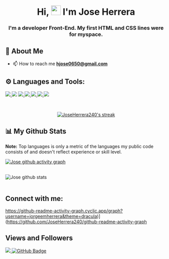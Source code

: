 <h1 align="center">Hi, <img src="https://raw.githubusercontent.com/MartinHeinz/MartinHeinz/master/wave.gif" width="30px"> I'm Jose Herrera </h1>
<h3 align="center">I'm a developer Front-End. My first HTML and CSS lines were for myspace.</h3>

## 🦇 About Me

- 📫 How to reach me **hjose0650@gmail.com**


## ⚙️ Languages and Tools:

<p align="left">
    <a href="https://git-scm.com/" target="_blank"> <img src="https://img.icons8.com/color/48/000000/git.png"/> </a>
    <a href="https://es.reactjs.org/" target="_blank"><img src="https://upload.wikimedia.org/wikipedia/commons/thumb/a/a7/React-icon.svg/2300px-React-icon.svg.png"/></a>
    <a href="https://developer.mozilla.org/en-US/docs/Web/JavaScript" target="_blank"> <img src="https://img.icons8.com/color/48/000000/javascript.png"/> </a> 
    <a href="https://www.w3.org/html/" target="_blank"> <img src="https://img.icons8.com/color/48/000000/html-5.png"/> </a> 
    <a href="https://www.w3schools.com/css/" target="_blank"> <img src="https://img.icons8.com/color/48/000000/css3.png"/> </a> 
    <a href="https://getbootstrap.com" target="_blank"> <img src="https://img.icons8.com/color/48/000000/bootstrap.png"/> </a> 
    <a style="padding-right:8px;" href="https://www.mysql.com/" target="_blank"> <img src="https://img.icons8.com/fluent/50/000000/mysql-logo.png"/> </a>
</p>

<!-- [![React Badge](https://img.shields.io/badge/-React-61DBFB?style=for-the-badge&labelColor=black&logo=react&logoColor=61DBFB)](#)  [![Javascript Badge](https://img.shields.io/badge/-Javascript-F0DB4F?style=for-the-badge&labelColor=black&logo=javascript&logoColor=F0DB4F)](#) [![Typescript Badge](https://img.shields.io/badge/-Typescript-007acc?style=for-the-badge&labelColor=black&logo=typescript&logoColor=007acc)](#) [![Nodejs Badge](https://img.shields.io/badge/-Nodejs-3C873A?style=for-the-badge&labelColor=black&logo=node.js&logoColor=3C873A)](#) [![GraphQL Badge](https://img.shields.io/badge/-GraphQl-e535ab?style=for-the-badge&labelColor=black&logo=node.js&logoColor=e535ab)](#) -->
<br/>

<p align="center">
    <a href="https://github.com/JoseHerrera240/github-readme-streak-stats">
        <img title="🔥 Get streak stats for your profile at git.io/streak-stats" alt="JoseHerrera240's streak" src="https://github-readme-streak-stats.herokuapp.com/?user=JoseHerrera240&theme=black-ice&hide_border=true&stroke=0000&background=060A0CD0"/>
    </a>
</p>

## 📊 My Github Stats

  <b>Note:</b> Top languages is only a metric of the languages my public code consists of and doesn't reflect experience or skill level.

[![Jose github activity graph](https://github-readme-activity-graph.cyclic.app/graph?username=JoseHerrera240&theme=dracula)](https://github.com/JoseHerrera240/github-readme-activity-graph)
<br/>
<br/>

![Jose github stats](https://github-readme-stats.vercel.app/api?username=JoseHerrera240&show_icons=true&theme=radical)
<br/>
<br/>

## Connect with me:
<p align="left">

https://github-readme-activity-graph.cyclic.app/graph?username=jorgeemherrera&theme=dracula)](https://github.com/JoseHerrera240/github-readme-activity-graph

</p>

## Views and Followers
<a href="https://github.com/Meghna-DAS/github-profile-views-counter">
    <img src="https://komarev.com/ghpvc/?username=JoseHerrera240">
</a>
<a href="https://github.com/JoseHerrera240?tab=followers"><img src="https://img.shields.io/github/followers/JoseHerrera240?label=Followers&style=social" alt="GitHub Badge"></a>
